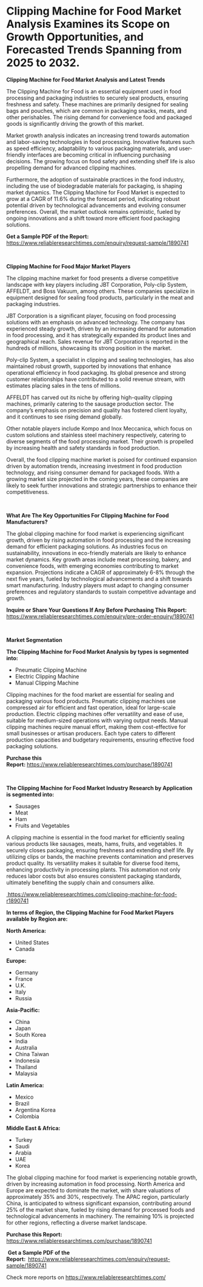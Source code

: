 <p><h1>Clipping Machine for Food Market Analysis Examines its Scope on Growth Opportunities, and Forecasted Trends Spanning from 2025 to 2032.</h1></p><p><strong>Clipping Machine for Food Market Analysis and Latest Trends</strong></p>
<p><p>The Clipping Machine for Food is an essential equipment used in food processing and packaging industries to securely seal products, ensuring freshness and safety. These machines are primarily designed for sealing bags and pouches, which are common in packaging snacks, meats, and other perishables. The rising demand for convenience food and packaged goods is significantly driving the growth of this market.</p><p>Market growth analysis indicates an increasing trend towards automation and labor-saving technologies in food processing. Innovative features such as speed efficiency, adaptability to various packaging materials, and user-friendly interfaces are becoming critical in influencing purchasing decisions. The growing focus on food safety and extending shelf life is also propelling demand for advanced clipping machines.</p><p>Furthermore, the adoption of sustainable practices in the food industry, including the use of biodegradable materials for packaging, is shaping market dynamics. The Clipping Machine for Food Market is expected to grow at a CAGR of 11.6% during the forecast period, indicating robust potential driven by technological advancements and evolving consumer preferences. Overall, the market outlook remains optimistic, fueled by ongoing innovations and a shift toward more efficient food packaging solutions.</p></p>
<p><strong>Get a Sample PDF of the Report:&nbsp;</strong> <a href="https://www.reliableresearchtimes.com/enquiry/request-sample/1890741?utm_campaign=2232&utm_medium=2&utm_source=Github&utm_content=ia&utm_term=01032025&utm_id=clipping-machine-for-food">https://www.reliableresearchtimes.com/enquiry/request-sample/1890741</a></p>
<p>&nbsp;</p>
<p><strong>Clipping Machine for Food Major Market Players</strong></p>
<p><p>The clipping machine market for food presents a diverse competitive landscape with key players including JBT Corporation, Poly-clip System, AFFELDT, and Boss Vakuum, among others. These companies specialize in equipment designed for sealing food products, particularly in the meat and packaging industries.</p><p>JBT Corporation is a significant player, focusing on food processing solutions with an emphasis on advanced technology. The company has experienced steady growth, driven by an increasing demand for automation in food processing, and it has strategically expanded its product lines and geographical reach. Sales revenue for JBT Corporation is reported in the hundreds of millions, showcasing its strong position in the market.</p><p>Poly-clip System, a specialist in clipping and sealing technologies, has also maintained robust growth, supported by innovations that enhance operational efficiency in food packaging. Its global presence and strong customer relationships have contributed to a solid revenue stream, with estimates placing sales in the tens of millions.</p><p>AFFELDT has carved out its niche by offering high-quality clipping machines, primarily catering to the sausage production sector. The company’s emphasis on precision and quality has fostered client loyalty, and it continues to see rising demand globally.</p><p>Other notable players include Kompo and Inox Meccanica, which focus on custom solutions and stainless steel machinery respectively, catering to diverse segments of the food processing market. Their growth is propelled by increasing health and safety standards in food production.</p><p>Overall, the food clipping machine market is poised for continued expansion driven by automation trends, increasing investment in food production technology, and rising consumer demand for packaged foods. With a growing market size projected in the coming years, these companies are likely to seek further innovations and strategic partnerships to enhance their competitiveness.</p></p>
<p>&nbsp;</p>
<p><strong>What Are The Key Opportunities For Clipping Machine for Food Manufacturers?</strong></p>
<p><p>The global clipping machine for food market is experiencing significant growth, driven by rising automation in food processing and the increasing demand for efficient packaging solutions. As industries focus on sustainability, innovations in eco-friendly materials are likely to enhance market dynamics. Key growth areas include meat processing, bakery, and convenience foods, with emerging economies contributing to market expansion. Projections indicate a CAGR of approximately 6-8% through the next five years, fueled by technological advancements and a shift towards smart manufacturing. Industry players must adapt to changing consumer preferences and regulatory standards to sustain competitive advantage and growth.</p></p>
<p><strong>Inquire or Share Your Questions If Any Before Purchasing This Report:</strong> <a href="https://www.reliableresearchtimes.com/enquiry/pre-order-enquiry/1890741?utm_campaign=2232&utm_medium=2&utm_source=Github&utm_content=ia&utm_term=01032025&utm_id=clipping-machine-for-food">https://www.reliableresearchtimes.com/enquiry/pre-order-enquiry/1890741</a></p>
<p>&nbsp;</p>
<p><strong>Market Segmentation</strong></p>
<p><strong>The Clipping Machine for Food Market Analysis by types is segmented into:</strong></p>
<p><ul><li>Pneumatic Clipping Machine</li><li>Electric Clipping Machine</li><li>Manual Clipping Machine</li></ul></p>
<p><p>Clipping machines for the food market are essential for sealing and packaging various food products. Pneumatic clipping machines use compressed air for efficient and fast operation, ideal for large-scale production. Electric clipping machines offer versatility and ease of use, suitable for medium-sized operations with varying output needs. Manual clipping machines require manual effort, making them cost-effective for small businesses or artisan producers. Each type caters to different production capacities and budgetary requirements, ensuring effective food packaging solutions.</p></p>
<p><strong>Purchase this Report:&nbsp;</strong><a href="https://www.reliableresearchtimes.com/purchase/1890741?utm_campaign=2232&utm_medium=2&utm_source=Github&utm_content=ia&utm_term=01032025&utm_id=clipping-machine-for-food">https://www.reliableresearchtimes.com/purchase/1890741</a></p>
<p>&nbsp;</p>
<p><strong>The Clipping Machine for Food Market Industry Research by Application is segmented into:</strong></p>
<p><ul><li>Sausages</li><li>Meat</li><li>Ham</li><li>Fruits and Vegetables</li></ul></p>
<p><p>A clipping machine is essential in the food market for efficiently sealing various products like sausages, meats, hams, fruits, and vegetables. It securely closes packaging, ensuring freshness and extending shelf life. By utilizing clips or bands, the machine prevents contamination and preserves product quality. Its versatility makes it suitable for diverse food items, enhancing productivity in processing plants. This automation not only reduces labor costs but also ensures consistent packaging standards, ultimately benefiting the supply chain and consumers alike.</p></p>
<p><a href="https://www.reliableresearchtimes.com/clipping-machine-for-food-r1890741?utm_campaign=2232&utm_medium=2&utm_source=Github&utm_content=ia&utm_term=01032025&utm_id=clipping-machine-for-food">&nbsp;https://www.reliableresearchtimes.com/clipping-machine-for-food-r1890741</a></p>
<p><strong>In terms of Region, the Clipping Machine for Food Market Players available by Region are:</strong></p>
<p>
    <p> <strong> North America: </strong>
        <ul>
            <li>United States</li>
            <li>Canada</li>
        </ul>
        </p> 
    <p> <strong> Europe: </strong>
        <ul>
            <li>Germany</li>
            <li>France</li>
            <li>U.K.</li>
            <li>Italy</li>
            <li>Russia</li>
        </ul>
        </p> 
    <p> <strong> Asia-Pacific: </strong>
        <ul>
            <li>China</li>
            <li>Japan</li>
            <li>South Korea</li>
            <li>India</li>
            <li>Australia</li>
            <li>China Taiwan</li>
            <li>Indonesia</li>
            <li>Thailand</li>
            <li>Malaysia</li>
        </ul>
        </p> 
    <p> <strong> Latin America: </strong>
        <ul>
            <li>Mexico</li>
            <li>Brazil</li>
            <li>Argentina Korea</li>
            <li>Colombia</li>
        </ul>
        </p> 
    <p> <strong> Middle East & Africa: </strong>
        <ul>
            <li>Turkey</li>
            <li>Saudi</li>
            <li>Arabia</li>
            <li>UAE</li>
            <li>Korea</li>
        </ul>
    </p>
    </p>
<p><p>The global clipping machine for food market is experiencing notable growth, driven by increasing automation in food processing. North America and Europe are expected to dominate the market, with share valuations of approximately 35% and 30%, respectively. The APAC region, particularly China, is anticipated to witness significant expansion, contributing around 25% of the market share, fueled by rising demand for processed foods and technological advancements in machinery. The remaining 10% is projected for other regions, reflecting a diverse market landscape.</p></p>
<p><strong>Purchase this Report: </strong><a href="https://www.reliableresearchtimes.com/purchase/1890741?utm_campaign=2232&utm_medium=2&utm_source=Github&utm_content=ia&utm_term=01032025&utm_id=clipping-machine-for-food">https://www.reliableresearchtimes.com/purchase/1890741</a></p>
<p>&nbsp;<strong>Get a Sample PDF of the Report:&nbsp;&nbsp;</strong><a href="https://www.reliableresearchtimes.com/enquiry/request-sample/1890741?utm_campaign=2232&utm_medium=2&utm_source=Github&utm_content=ia&utm_term=01032025&utm_id=clipping-machine-for-food">https://www.reliableresearchtimes.com/enquiry/request-sample/1890741</a></p>
<p><strong></strong></p>
<p>Check more reports on <a href="https://www.reliableresearchtimes.com/?utm_campaign=2232&utm_medium=2&utm_source=Github&utm_content=ia&utm_term=01032025&utm_id=clipping-machine-for-food">https://www.reliableresearchtimes.com/</a></p>